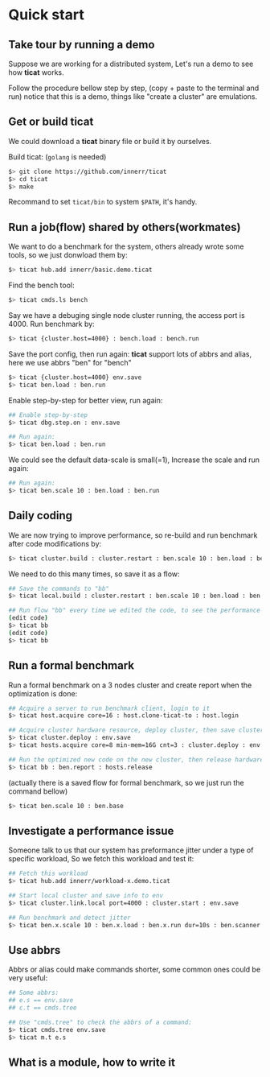 # Quick start

## Take tour by running a demo
Suppose we are working for a distributed system,
Let's run a demo to see how **ticat** works.

Follow the procedure bellow step by step, (copy + paste to the terminal and run)
notice that this is a demo, things like "create a cluster" are emulations.

## Get or build ticat
We could download a **ticat** binary file or build it by ourselves.

Build ticat: (`golang` is needed)
```bash
$> git clone https://github.com/innerr/ticat
$> cd ticat
$> make
```

Recommand to set `ticat/bin` to system `$PATH`, it's handy.

## Run a job(flow) shared by others(workmates)
We want to do a benchmark for the system,
others already wrote some tools, so we just donwload them by:
```bash
$> ticat hub.add innerr/basic.demo.ticat
```

Find the bench tool:
```bash
$> ticat cmds.ls bench
```

Say we have a debuging single node cluster running, the access port is 4000.
Run benchmark by:
```bash
$> ticat {cluster.host=4000} : bench.load : bench.run
```

Save the port config, then run again:
**ticat** support lots of abbrs and alias, here we use abbrs "ben" for "bench"
```bash
$> ticat {cluster.host=4000} env.save
$> ticat ben.load : ben.run
```

Enable step-by-step for better view, run again:
```bash
## Enable step-by-step
$> ticat dbg.step.on : env.save

## Run again:
$> ticat ben.load : ben.run
```

We could see the default data-scale is small(=1),
Increase the scale and run again:
```bash
## Run again:
$> ticat ben.scale 10 : ben.load : ben.run
```

## Daily coding
We are now trying to improve performance,
so re-build and run benchmark after code modifications by:
```bash
$> ticat cluster.build : cluster.restart : ben.scale 10 : ben.load : ben.run
```

We need to do this many times, so save it as a flow:
```bash
## Save the commands to "bb"
$> ticat local.build : cluster.restart : ben.scale 10 : ben.load : ben.run : flow.save bb

## Run flow "bb" every time we edited the code, to see the performance improvement
(edit code)
$> ticat bb
(edit code)
$> ticat bb
```

## Run a formal benchmark
Run a formal benchmark on a 3 nodes cluster and create report when the optimization is done:
```bash
## Acquire a server to run benchmark client, login to it
$> ticat host.acquire core=16 : host.clone-ticat-to : host.login

## Acquire cluster hardware resource, deploy cluster, then save cluster info
$> ticat cluster.deploy : env.save
$> ticat hosts.acquire core=8 min-mem=16G cnt=3 : cluster.deploy : env.save

## Run the optimized new code on the new cluster, then release hardware resource
$> ticat bb : ben.report : hosts.release
```
(actually there is a saved flow for formal benchmark, so we just run the command bellow)
```bash
$> ticat ben.scale 10 : ben.base
```

## Investigate a performance issue
Someone talk to us that our system has preformance jitter under a type of specific workload,
So we fetch this workload and test it:
```bash
## Fetch this workload
$> ticat hub.add innerr/workload-x.demo.ticat

## Start local cluster and save info to env
$> ticat cluster.link.local port=4000 : cluster.start : env.save

## Run benchmark and detect jitter
$> ticat ben.x.scale 10 : ben.x.load : ben.x.run dur=10s : ben.scanner.jitter
```

## Use abbrs
Abbrs or alias could make commands shorter, some common ones could be very useful:
```bash
## Some abbrs:
## e.s == env.save
## c.t == cmds.tree

## Use "cmds.tree" to check the abbrs of a command:
$> ticat cmds.tree env.save
$> ticat m.t e.s
```

## What is a module, how to write it

